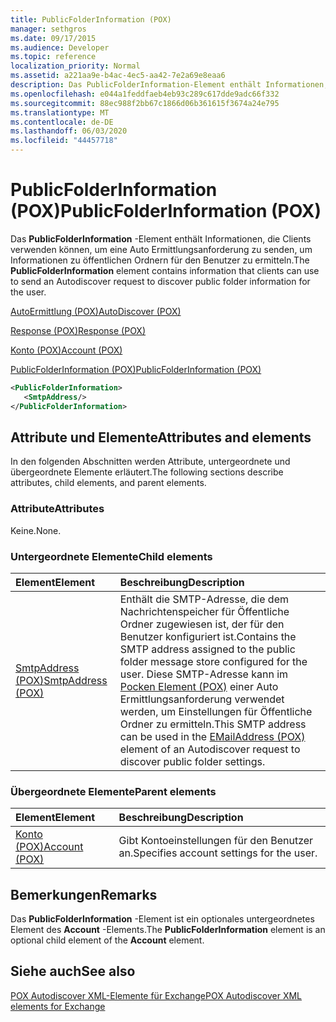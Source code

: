 ```yaml
---
title: PublicFolderInformation (POX)
manager: sethgros
ms.date: 09/17/2015
ms.audience: Developer
ms.topic: reference
localization_priority: Normal
ms.assetid: a221aa9e-b4ac-4ec5-aa42-7e2a69e8eaa6
description: Das PublicFolderInformation-Element enthält Informationen, die Clients verwenden können, um eine Auto Ermittlungsanforderung zu senden, um Informationen zu öffentlichen Ordnern für den Benutzer zu ermitteln.
ms.openlocfilehash: e044a1feddfaeb4eb93c289c617dde9adc66f332
ms.sourcegitcommit: 88ec988f2bb67c1866d06b361615f3674a24e795
ms.translationtype: MT
ms.contentlocale: de-DE
ms.lasthandoff: 06/03/2020
ms.locfileid: "44457718"
---
```

# <a name="publicfolderinformation-pox"></a><span data-ttu-id="b825a-103">PublicFolderInformation (POX)</span><span class="sxs-lookup"><span data-stu-id="b825a-103">PublicFolderInformation (POX)</span></span>

<span data-ttu-id="b825a-104">Das **PublicFolderInformation** -Element enthält Informationen, die Clients verwenden können, um eine Auto Ermittlungsanforderung zu senden, um Informationen zu öffentlichen Ordnern für den Benutzer zu ermitteln.</span><span class="sxs-lookup"><span data-stu-id="b825a-104">The **PublicFolderInformation** element contains information that clients can use to send an Autodiscover request to discover public folder information for the user.</span></span> 
  
[<span data-ttu-id="b825a-105">AutoErmittlung (POX)</span><span class="sxs-lookup"><span data-stu-id="b825a-105">AutoDiscover (POX)</span></span>](autodiscover-pox.md)
  
[<span data-ttu-id="b825a-106">Response (POX)</span><span class="sxs-lookup"><span data-stu-id="b825a-106">Response (POX)</span></span>](response-pox.md)
  
[<span data-ttu-id="b825a-107">Konto (POX)</span><span class="sxs-lookup"><span data-stu-id="b825a-107">Account (POX)</span></span>](account-pox.md)
  
[<span data-ttu-id="b825a-108">PublicFolderInformation (POX)</span><span class="sxs-lookup"><span data-stu-id="b825a-108">PublicFolderInformation (POX)</span></span>](publicfolderinformation-pox.md)
  
```XML
<PublicFolderInformation>
   <SmtpAddress/>
</PublicFolderInformation>
```

## <a name="attributes-and-elements"></a><span data-ttu-id="b825a-109">Attribute und Elemente</span><span class="sxs-lookup"><span data-stu-id="b825a-109">Attributes and elements</span></span>

<span data-ttu-id="b825a-110">In den folgenden Abschnitten werden Attribute, untergeordnete und übergeordnete Elemente erläutert.</span><span class="sxs-lookup"><span data-stu-id="b825a-110">The following sections describe attributes, child elements, and parent elements.</span></span>
  
### <a name="attributes"></a><span data-ttu-id="b825a-111">Attribute</span><span class="sxs-lookup"><span data-stu-id="b825a-111">Attributes</span></span>

<span data-ttu-id="b825a-112">Keine.</span><span class="sxs-lookup"><span data-stu-id="b825a-112">None.</span></span>
  
### <a name="child-elements"></a><span data-ttu-id="b825a-113">Untergeordnete Elemente</span><span class="sxs-lookup"><span data-stu-id="b825a-113">Child elements</span></span>

|<span data-ttu-id="b825a-114">**Element**</span><span class="sxs-lookup"><span data-stu-id="b825a-114">**Element**</span></span>|<span data-ttu-id="b825a-115">**Beschreibung**</span><span class="sxs-lookup"><span data-stu-id="b825a-115">**Description**</span></span>|
|:-----|:-----|
|[<span data-ttu-id="b825a-116">SmtpAddress (POX)</span><span class="sxs-lookup"><span data-stu-id="b825a-116">SmtpAddress (POX)</span></span>](smtpaddress-pox.md) <br/> |<span data-ttu-id="b825a-117">Enthält die SMTP-Adresse, die dem Nachrichtenspeicher für Öffentliche Ordner zugewiesen ist, der für den Benutzer konfiguriert ist.</span><span class="sxs-lookup"><span data-stu-id="b825a-117">Contains the SMTP address assigned to the public folder message store configured for the user.</span></span> <span data-ttu-id="b825a-118">Diese SMTP-Adresse kann im [Pocken Element (POX)](emailaddress-pox.md) einer Auto Ermittlungsanforderung verwendet werden, um Einstellungen für Öffentliche Ordner zu ermitteln.</span><span class="sxs-lookup"><span data-stu-id="b825a-118">This SMTP address can be used in the [EMailAddress (POX)](emailaddress-pox.md) element of an Autodiscover request to discover public folder settings.</span></span>  <br/> |
   
### <a name="parent-elements"></a><span data-ttu-id="b825a-119">Übergeordnete Elemente</span><span class="sxs-lookup"><span data-stu-id="b825a-119">Parent elements</span></span>

|<span data-ttu-id="b825a-120">**Element**</span><span class="sxs-lookup"><span data-stu-id="b825a-120">**Element**</span></span>|<span data-ttu-id="b825a-121">**Beschreibung**</span><span class="sxs-lookup"><span data-stu-id="b825a-121">**Description**</span></span>|
|:-----|:-----|
|[<span data-ttu-id="b825a-122">Konto (POX)</span><span class="sxs-lookup"><span data-stu-id="b825a-122">Account (POX)</span></span>](account-pox.md) <br/> |<span data-ttu-id="b825a-123">Gibt Kontoeinstellungen für den Benutzer an.</span><span class="sxs-lookup"><span data-stu-id="b825a-123">Specifies account settings for the user.</span></span>  <br/> |
   
## <a name="remarks"></a><span data-ttu-id="b825a-124">Bemerkungen</span><span class="sxs-lookup"><span data-stu-id="b825a-124">Remarks</span></span>

<span data-ttu-id="b825a-125">Das **PublicFolderInformation** -Element ist ein optionales untergeordnetes Element des **Account** -Elements.</span><span class="sxs-lookup"><span data-stu-id="b825a-125">The **PublicFolderInformation** element is an optional child element of the **Account** element.</span></span> 
  
## <a name="see-also"></a><span data-ttu-id="b825a-126">Siehe auch</span><span class="sxs-lookup"><span data-stu-id="b825a-126">See also</span></span>



[<span data-ttu-id="b825a-127">POX Autodiscover XML-Elemente für Exchange</span><span class="sxs-lookup"><span data-stu-id="b825a-127">POX Autodiscover XML elements for Exchange</span></span>](pox-autodiscover-xml-elements-for-exchange.md)

